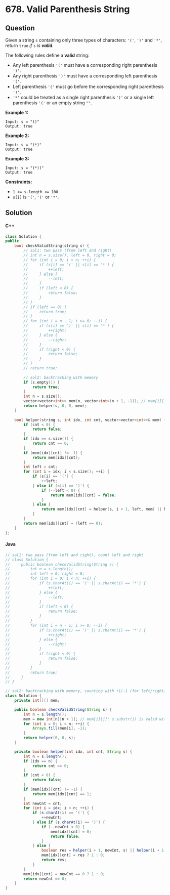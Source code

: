 # 678. Valid Parenthesis String

## Question

Given a string `s` containing only three types of characters: `'('`, `')'` and `'*'`, return `true` _if_ `s` _is **valid**_.

The following rules define a **valid** string:

* Any left parenthesis `'('` must have a corresponding right parenthesis `')'`.
* Any right parenthesis `')'` must have a corresponding left parenthesis `'('`.
* Left parenthesis `'('` must go before the corresponding right parenthesis `')'`.
* `'*'` could be treated as a single right parenthesis `')'` or a single left parenthesis `'('` or an empty string `""`.

**Example 1:**

```
Input: s = "()"
Output: true
```

**Example 2:**

```
Input: s = "(*)"
Output: true
```

**Example 3:**

```
Input: s = "(*))"
Output: true
```

**Constraints:**

* `1 <= s.length <= 100`
* `s[i]` is `'('`, `')'` or `'*'`.

## Solution

#### C++

```cpp
class Solution {
public:
    bool checkValidString(string s) {
        // sol1: two pass (from left and right)
        // int n = s.size(), left = 0, right = 0;
        // for (int i = 0; i < n; ++i) {
        //     if (s[i] == '(' || s[i] == '*') {
        //         ++left;
        //     } else {
        //         --left;
        //     }
        //     if (left < 0) {
        //         return false;
        //     }
        // }
        // if (left == 0) {
        //     return true;
        // }
        // for (int i = n - 1; i >= 0; --i) {
        //     if (s[i] == ')' || s[i] == '*') {
        //         ++right;
        //     } else {
        //         --right;
        //     }
        //     if (right < 0) {
        //         return false;
        //     }
        // }
        // return true;
        
        // sol2: backtracking with memory
        if (s.empty()) {
            return true;
        }
        int n = s.size();
        vector<vector<int>> mem(n, vector<int>(n + 1, -1)); // mem[i][j]: s.substr(i) is valid with left count j
        return helper(s, 0, 0, mem);
    }
    
    bool helper(string s, int idx, int cnt, vector<vector<int>>& mem) {
        if (cnt < 0) {
            return false;
        }
        if (idx == s.size()) {
            return cnt == 0;
        }
        if (mem[idx][cnt] != -1) {
            return mem[idx][cnt];
        }
        int left = cnt;
        for (int i = idx; i < s.size(); ++i) {
            if (s[i] == '(') {
                ++left;
            } else if (s[i] == ')') {
                if (--left < 0) {
                    return mem[idx][cnt] = false;
                }
            } else {
                return mem[idx][cnt] = helper(s, i + 1, left, mem) || helper(s, i + 1, left + 1, mem) || helper(s, i + 1, left - 1, mem);
            }
        }
        return mem[idx][cnt] = (left == 0);
    }
};
```

#### Java

```java
// sol1: two pass (from left and right), count left and right
// class Solution {
//     public boolean checkValidString(String s) {
//         int n = s.length();
//         int left = 0, right = 0;
//         for (int i = 0; i < n; ++i) {
//             if (s.charAt(i) == '(' || s.charAt(i) == '*') {
//                 ++left;
//             } else {
//                 --left;
//             }
//             if (left < 0) {
//                 return false;
//             }
//         }
//         for (int i = n - 1; i >= 0; --i) {
//             if (s.charAt(i) == ')' || s.charAt(i) == '*') {
//                 ++right;
//             } else {
//                 --right;
//             }
//             if (right < 0) {
//                 return false;
//             }
//         }
//         return true;
//     }
// }

// sol2: backtracking with memory, counting with +1/-1 (for left/right)
class Solution {
    private int[][] mem;

    public boolean checkValidString(String s) {
        int n = s.length();
        mem = new int[n][n + 1]; // mem[i][j]: s.substr(i) is valid with balance count j before i
        for (int i = 0; i < n; ++i) {
            Arrays.fill(mem[i], -1);
        }
        return helper(0, 0, s);
    }

    private boolean helper(int idx, int cnt, String s) {
        int n = s.length();
        if (idx == n) {
            return cnt == 0;
        }
        if (cnt < 0) {
            return false;
        }
        if (mem[idx][cnt] != -1) {
            return mem[idx][cnt] == 1;
        }
        int newCnt = cnt;
        for (int i = idx; i < n; ++i) {
            if (s.charAt(i) == '(') {
                ++newCnt;
            } else if (s.charAt(i) == ')') {
                if (--newCnt < 0) {
                    mem[idx][cnt] = 0;
                    return false;
                }
            } else {
                boolean res = helper(i + 1, newCnt, s) || helper(i + 1, newCnt + 1, s) || helper(i + 1, newCnt - 1, s);
                mem[idx][cnt] = res ? 1 : 0;
                return res;
            }
        }
        mem[idx][cnt] = newCnt == 0 ? 1 : 0;
        return newCnt == 0;
    }
}
```
